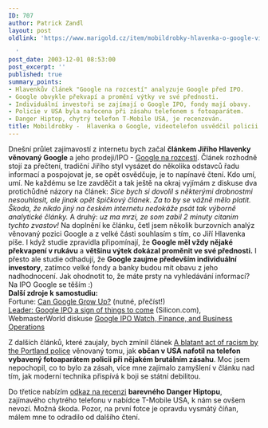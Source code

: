 ```yaml
---
ID: 707
author: Patrick Zandl
layout: post
oldlink: 'https://www.marigold.cz/item/mobildrobky-hlavenka-o-google-videotelefon-usvedcil-policii-z-rasismu-recenze-danger-colour-hiptop

  '
post_date: 2003-12-01 08:53:00
post_excerpt: ''
published: true
summary_points:
- Hlavenkův článek "Google na rozcestí" analyzuje Google před IPO.
- Google obvykle překvapí a promění výtky ve své přednosti.
- Individuální investoři se zajímají o Google IPO, fondy mají obavy.
- Policie v USA byla nafocena při zásahu telefonem s fotoaparátem.
- Danger Hiptop, chytrý telefon T-Mobile USA, je recenzován.
title: Mobildrobky -  Hlavenka o Google, videotelefon usvědčil policii z rasismu, recenze Danger Colour Hiptop
---
```


<p>
Dnešní průlet zajímavostí z internetu bych začal <STRONG>článkem Jiřího Hlavenky věnovaný Google</STRONG> a jeho prodeji/IPO - <A href="http://www.zive.cz/h/Byznys/Ar.asp?ARI=113791&amp;CAI=2034" target=_blank>Google na rozcestí</A>. Článek rozhodně stojí za přečtení, tradiční Jiřího styl vysázet do několika odstavců řadu informací a pospojovat je, se opět osvědčuje, je to napínavé čtení. Kdo umí, umí. Ne každému se lze zavděčit a tak ještě na okraj vyjímám z diskuse dva protichůdné názory na článek:<EM> Sice bych si dovolil s některými drobnostmi nesouhlasit, ale jinak opět špičkový článek. Za to by se vážně mělo platit. Škoda, že nikdo jiný na českém internetu nedokáže psát tak výborně analytické články.</EM> A druhý: <EM>uz ma mrzi, ze som zabil 2 minuty citanim tychto zvastov!</EM> Na doplnění ke článku, četl jsem několik burzovních analýz věnovaný pozici Google a z velké části souhlasím s tím, co Jiří Hlavenka píše. I když studie zpravidla připomínají, že <STRONG>Google měl vždy nějaké překvapení v rukávu</STRONG> a <STRONG>většinu výtek dokázal proměnit ve své přednosti.</STRONG> I přesto ale studie odhadují, že <STRONG>Google zaujme především individuální investory</STRONG>, zatímco velké fondy a banky budou mít obavu z jeho nadhodnocení. Jak ohodnotit to, že máte prsty na vyhledávání informací? Na IPO Google se těším :)<BR><STRONG>Další zdroje k samostudiu:</STRONG> <BR>Fortune: <A href="http://www.fortune.com/fortune/technology/articles/0,15114,548765-1,00.html" target=_blank>Can Google Grow Up?</A>&#160;(nutné, přečíst!)<BR><A href="http://www.silicon.com/comment/0,39024711,39116593,00.htm" target=_blank>Leader: Google IPO a sign of things to come</SPAN></A>&#160;(Silicon.com), <BR>WebmasterWorld diskuse <A href="http://www.webmasterworld.com/forum86/" target=_blank>Google IPO Watch, Finance, and Business Operations</A></p>

<p>
Z dalších článků, které zaujaly, bych zmínil článek <A href="http://www.textually.org/picturephoning/archives/002431.htm" target=_blank>A blatant act of racism by the Portland police</A> věnovaný tomu, jak <STRONG>občan v USA nafotil na telefon vybavený fotoaparátem policii při nějakém brutálním zásahu</STRONG>. Moc jsem nepochopil, co to bylo za zásah, více mne zajímalo zamyšlení v článku nad tím, jak moderní technika přispívá k boji se státní debilitou. </p>

<p>
Do třetice nabízím <A href="http://www.howardchui.com/modules.php?name=Sections&amp;sop=viewarticle&amp;artid=150" target=_blank>odkaz na recenzi</A> <STRONG>barevného Danger Hiptopu</STRONG>, zajímavého chytrého telefonu v nabídce T-Mobile USA, k nám se ovšem nevozí. Možná škoda. Pozor, na první fotce je opravdu vysmátý číňan, málem mne to odradilo od dalšího čtení.</p>